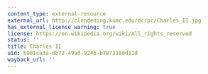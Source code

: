 ```yaml
---
content_type: external-resource
external_url: http://clendening.kumc.edu/dc/pc/Charles_II.jpg
has_external_license_warning: true
license: https://en.wikipedia.org/wiki/All_rights_reserved
status: ''
title: Charles II
uid: b981ca3a-db72-49ad-924b-b7872180d11d
wayback_url: ''
---
```


